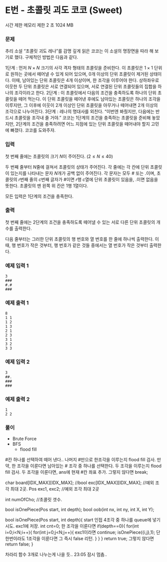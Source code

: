 # E번 - 초콜릿 괴도 코코 (Sweet)
시간 제한	메모리 제한
2 초	1024 MB
### 문제
추리 소설 “초콜릿 괴도 레나”를 감명 깊게 읽은 코코는 이 소설의 명장면을 따라 해 보기로 했다. 구체적인 방법은 다음과 같다.

1단계 : 먼저 $N\times N$ 크기의 사각 격자 형태의 초콜릿을 준비한다. 이 초콜릿은 $1\times 1$ 단위로 원하는 곳에서 떼어낼 수 있게 되어 있으며, $0$개 이상의 단위 초콜릿이 제거된 상태이다. 이때, 남아있는 단위 초콜릿은 $4$개 이상이며, 한 조각을 이루어야 한다. 상하좌우로 이웃한 두 단위 초콜릿은 서로 연결되어 있으며, 서로 연결된 단위 초콜릿들의 집합을 하나의 조각이라고 한다.
2단계 : 이 초콜릿에서 다음의 조건을 충족하도록 하나의 단위 초콜릿을 떼어 먹는다.
이 단위 초콜릿을 떼어낸 후에도 남아있는 초콜릿은 하나의 조각을 이루지만, 그 이후에 이웃이 $2$개 이상인 단위 초콜릿을 아무거나 떼어내면 $2$개 이상의 조각으로 나누어진다.
3단계 : 레나의 명대사를 외친다. “이번엔 봐줬지만, 다음에는 반드시 초콜릿을 조각내 줄 거야.”
코코는 1단계의 조건을 충족하는 초콜릿을 준비해 놓았지만, 2단계의 조건을 충족하려면 어느 지점에 있는 단위 초콜릿을 떼어내야 할지 고민에 빠졌다. 코코를 도와주자.

### 입력
첫 번째 줄에는 초콜릿의 크기 $N$이 주어진다. $(2\le N\le 40)$ 

두 번째 줄부터 $N$줄에 걸쳐서 초콜릿의 상태가 주어진다. 각 줄에는 각 칸에 단위 초콜릿이 있는지를 나타내는 문자 $N$개가 공백 없이 주어진다. 각 문자는 모두 # 또는 .이며, 초콜릿의 $r$번째 줄의 $c$번째 글자가 #이면 $r$행 $c$열에 단위 초콜릿이 있음을, .이면 없음을 뜻한다. 초콜릿의 맨 왼쪽 위 칸은 $1$행 $1$열이다.

모든 입력은 1단계의 조건을 충족한다.

### 출력
첫 번째 줄에는 2단계의 조건을 충족하도록 떼어낼 수 있는 서로 다른 단위 초콜릿의 개수를 출력한다.

다음 줄부터는 그러한 단위 초콜릿의 행 번호와 열 번호를 한 줄에 하나씩 출력한다. 이때, 행 번호가 작은 것부터, 행 번호가 같은 것들 중에서는 열 번호가 작은 것부터 출력한다.


### 예제 입력 1 
```
3
###
#.#
###
```
### 예제 출력 1 
```
8
1 1
1 2
1 3
2 1
2 3
3 1
3 2
3 3
```
### 예제 입력 2 
```
3
##.
###
###
```
### 예제 출력 2 
```
1
2 2
```
### 풀이
- Brute Force
- BFS
	- flood fill



#칸 하나를 선택하여 떼어 낸다..
	나머지 #만으로 한조각을 이루는지 flood fill 검사.
		만약, 한 조각을 이룬다면
			남아있는 # 조각 중 하나를 선택한다.
			두 조각을 이루는지 flood fill 검사.
				두 조각을 이룬다면, ans에 현재 #칸 좌표 추가.
		그렇지 않다면
			break;

char board[IDX_MAX][IDX_MAX];
//bool exc[IDX_MAX][IDX_MAX];	//예외 조각 최대 2곳.
Pos exc1, exc2;	//예외 조각 최대 2곳

int numOfCho;	//초콜릿 갯수.

bool isOnePiece(Pos start, int depth);
bool oob(int nx, int ny, int X, int Y);

bool isOnePiece(Pos start, int depth){
	start 인접 4조각 중 하나를 queue에 넣기 시도.
		exc1에 저장.
	int cnt=0;
	한 조각을 이룬다면
		if(depth==0){
			for(int i=0;i<N;i++){
				for(int j=0;j<N;j++){
					exc1이라면 continue;
					isOnePiece({i,j},1);
					단 한번이라도 1조각을 이룬다면 그 즉시 false 리턴.
				}
			}
		}
		return true;
	그렇지 않다면
		return false;
}

차라리 함수 3개로 나누는게 나을 듯..
23:05 잠시 멈춤..